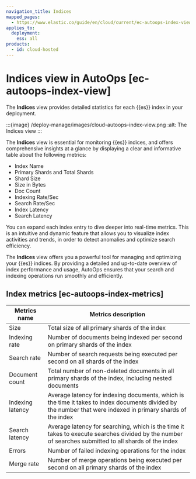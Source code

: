 ```yaml
---
navigation_title: Indices
mapped_pages:
  - https://www.elastic.co/guide/en/cloud/current/ec-autoops-index-view.html
applies_to:
  deployment:
    ess: all
products:
  - id: cloud-hosted
---
```


# Indices view in AutoOps [ec-autoops-index-view]

The **Indices** view provides detailed statistics for each {{es}} index in your deployment.

:::{image} /deploy-manage/images/cloud-autoops-index-view.png
:alt: The Indices view
:::

The **Indices** view is essential for monitoring {{es}} indices, and offers comprehensive insights at a glance by displaying a clear and informative table about the following metrics:

* Index Name
* Primary Shards and Total Shards
* Shard Size
* Size in Bytes
* Doc Count
* Indexing Rate/Sec
* Search Rate/Sec
* Index Latency
* Search Latency

You can expand each index entry to dive deeper into real-time metrics. This is an intuitive and dynamic feature that allows you to visualize index activities and trends, in order to detect anomalies and optimize search efficiency.

The **Indices** view offers you a powerful tool for managing and optimizing your {{es}} indices. By providing a detailed and up-to-date overview of index performance and usage, AutoOps ensures that your search and indexing operations run smoothly and efficiently.


## Index metrics [ec-autoops-index-metrics]

| Metrics name | Metrics description |
| --- | --- |
| Size | Total size of all primary shards of the index |
| Indexing rate | Number of documents being indexed per second on primary shards of the index |
| Search rate | Number of search requests being executed per second on all shards of the index |
| Document count | Total number of non-deleted documents in all primary shards of the index, including nested documents |
| Indexing latency | Average latency for indexing documents, which is the time it takes to index documents divided by the number that were indexed in primary shards of the index |
| Search latency | Average latency for searching, which is the time it takes to execute searches divided by the number of searches submitted to all shards of the index |
| Errors | Number of failed indexing operations for the index |
| Merge rate | Number of merge operations being executed per second on all primary shards of the index |

